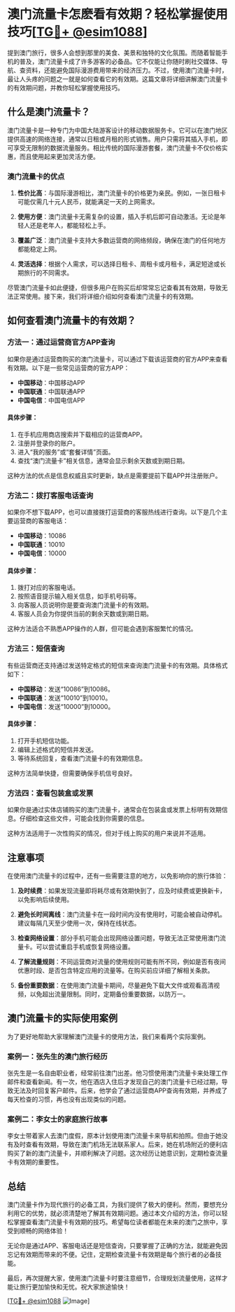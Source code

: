 # 澳门流量卡怎麽看有效期？轻松掌握使用技巧[[TG💪+ @esim1088](https://t.me/s/esim1088)]

提到澳门旅行，很多人会想到那里的美食、美景和独特的文化氛围。而随着智能手机的普及，澳门流量卡成了许多游客的必备品。它不仅能让你随时刷社交媒体、导航、查资料，还能避免国际漫游费用带来的经济压力。不过，使用澳门流量卡时，最让人头疼的问题之一就是如何查看它的有效期。这篇文章将详细讲解澳门流量卡的有效期问题，并教你轻松掌握使用技巧。

## 什么是澳门流量卡？

澳门流量卡是一种专门为中国大陆游客设计的移动数据服务卡。它可以在澳门地区提供高速的网络连接，通常以日租或月租的形式销售。用户只需将其插入手机，即可享受无限制的数据流量服务。相比传统的国际漫游套餐，澳门流量卡不仅价格实惠，而且使用起来更加灵活方便。

### 澳门流量卡的优点

1. **性价比高**：与国际漫游相比，澳门流量卡的价格更为亲民。例如，一张日租卡可能仅需几十元人民币，就能满足一天的上网需求。
   
2. **使用方便**：澳门流量卡无需复杂的设置，插入手机后即可自动激活。无论是年轻人还是老年人，都能轻松上手。

3. **覆盖广泛**：澳门流量卡支持大多数运营商的网络频段，确保在澳门的任何地方都能稳定上网。

4. **灵活选择**：根据个人需求，可以选择日租卡、周租卡或月租卡，满足短途或长期旅行的不同需求。

尽管澳门流量卡如此便捷，但很多用户在购买后却常常忘记查看其有效期，导致无法正常使用。接下来，我们将详细介绍如何查看澳门流量卡的有效期。

## 如何查看澳门流量卡的有效期？

### 方法一：通过运营商官方APP查询

如果你是通过运营商购买的澳门流量卡，可以通过下载该运营商的官方APP来查看有效期。以下是一些常见运营商的官方APP：

- **中国移动**：中国移动APP
- **中国联通**：中国联通APP
- **中国电信**：中国电信APP

#### 具体步骤：

1. 在手机应用商店搜索并下载相应的运营商APP。
2. 注册并登录你的账户。
3. 进入“我的服务”或“套餐详情”页面。
4. 查找“澳门流量卡”相关信息，通常会显示剩余天数或到期日期。

这种方法的优点是信息权威且实时更新，缺点是需要提前下载APP并注册账户。

### 方法二：拨打客服电话查询

如果你不想下载APP，也可以直接拨打运营商的客服热线进行查询。以下是几个主要运营商的客服电话：

- **中国移动**：10086
- **中国联通**：10010
- **中国电信**：10000

#### 具体步骤：

1. 拨打对应的客服电话。
2. 按照语音提示输入相关信息，如手机号码等。
3. 向客服人员说明你是要查询澳门流量卡的有效期。
4. 客服人员会为你提供当前的剩余天数或到期日期。

这种方法适合不熟悉APP操作的人群，但可能会遇到客服繁忙的情况。

### 方法三：短信查询

有些运营商还支持通过发送特定格式的短信来查询澳门流量卡的有效期。具体格式如下：

- **中国移动**：发送“10086”到10086。
- **中国联通**：发送“10010”到10010。
- **中国电信**：发送“10000”到10000。

#### 具体步骤：

1. 打开手机短信功能。
2. 编辑上述格式的短信并发送。
3. 等待系统回复，查看澳门流量卡的有效期信息。

这种方法简单快捷，但需要确保手机信号良好。

### 方法四：查看包装盒或发票

如果你是通过实体店铺购买的澳门流量卡，通常会在包装盒或发票上标明有效期信息。仔细检查这些文件，可能会找到你需要的信息。

这种方法适用于一次性购买的情况，但对于线上购买的用户来说并不适用。

## 注意事项

在使用澳门流量卡的过程中，还有一些需要注意的地方，以免影响你的旅行体验：

1. **及时续费**：如果发现流量即将耗尽或有效期快到了，应及时续费或更换新卡，以免影响后续使用。

2. **避免长时间离线**：澳门流量卡在一段时间内没有使用时，可能会被自动停机。建议每隔几天至少使用一次，保持在线状态。

3. **检查网络设置**：部分手机可能会出现网络设置问题，导致无法正常使用澳门流量卡。可以尝试重启手机或恢复网络设置。

4. **了解流量规则**：不同运营商对流量的使用规则可能有所不同，例如是否有夜间优惠时段、是否包含特定应用的流量等。在购买前应详细了解相关条款。

5. **备份重要数据**：在使用澳门流量卡期间，尽量避免下载大文件或观看高清视频，以免超出流量限制。同时，定期备份重要数据，以防万一。

## 澳门流量卡的实际使用案例

为了更好地帮助大家理解澳门流量卡的使用方法，我们来看两个实际案例。

### 案例一：张先生的澳门旅行经历

张先生是一名自由职业者，经常前往澳门出差。他习惯使用澳门流量卡来处理工作邮件和查看新闻。有一次，他在酒店入住后才发现自己的澳门流量卡已经过期，导致无法及时回复客户邮件。后来，他学会了通过运营商APP查询有效期，并养成了每天检查的习惯，再也没有出现类似的问题。

### 案例二：李女士的家庭旅行故事

李女士带着家人去澳门度假，原本计划使用澳门流量卡来导航和拍照。但由于她没有及时查看有效期，导致在澳门机场无法联系家人。后来，她在机场附近的便利店购买了新的澳门流量卡，并顺利解决了问题。这次经历让她意识到，定期检查流量卡有效期的重要性。

## 总结

澳门流量卡作为现代旅行的必备工具，为我们提供了极大的便利。然而，要想充分利用它的优势，就必须清楚地了解其有效期问题。通过本文介绍的方法，你可以轻松掌握查看澳门流量卡有效期的技巧。希望每位读者都能在未来的澳门之旅中，享受到顺畅的网络体验！

无论你是通过APP、客服电话还是短信查询，只要掌握了正确的方法，就能避免因忘记有效期而带来的不便。记住，定期检查流量卡有效期是每个旅行者的必备技能。

最后，再次提醒大家，使用澳门流量卡时要注意细节，合理规划流量使用，这样才能让旅行更加愉快和无忧。祝大家旅途愉快！

[[TG💪+ @esim1088](https://t.me/s/esim1088) ![Image](https://i.postimg.cc/4NQfJmqS/Snipaste-2025-05-13-00-14-12.png)]